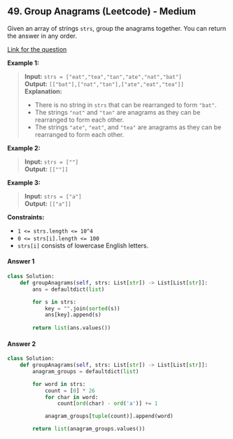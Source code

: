 ## 49. Group Anagrams (Leetcode) - Medium

Given an array of strings `strs`, group the anagrams together. You can return the answer in any order.

[Link for the question](https://leetcode.com/problems/group-anagrams/description/)

**Example 1:**

> **Input:** `strs = ["eat","tea","tan","ate","nat","bat"]`  
> **Output:** `[["bat"],["nat","tan"],["ate","eat","tea"]]`  
> **Explanation:**
>
> - There is no string in `strs` that can be rearranged to form `"bat"`.
> - The strings `"nat"` and `"tan"` are anagrams as they can be rearranged to form each other.
> - The strings `"ate"`, `"eat"`, and `"tea"` are anagrams as they can be rearranged to form each other.

**Example 2:**

> **Input:** `strs = [""]`  
> **Output:** `[[""]]`

**Example 3:**

> **Input:** `strs = ["a"]`  
> **Output:** `[["a"]]`

**Constraints:**

- `1 <= strs.length <= 10^4`
- `0 <= strs[i].length <= 100`
- `strs[i]` consists of lowercase English letters.

#### Answer 1
```Python
class Solution:
    def groupAnagrams(self, strs: List[str]) -> List[List[str]]:    
        ans = defaultdict(list)

        for s in strs:
            key = "".join(sorted(s))
            ans[key].append(s)
        
        return list(ans.values())
```

#### Answer 2
```Python
class Solution:
    def groupAnagrams(self, strs: List[str]) -> List[List[str]]:    
        anagram_groups = defaultdict(list)

        for word in strs:
            count = [0] * 26
            for char in word:
                count[ord(char) - ord('a')] += 1

            anagram_groups[tuple(count)].append(word)

        return list(anagram_groups.values())
```
